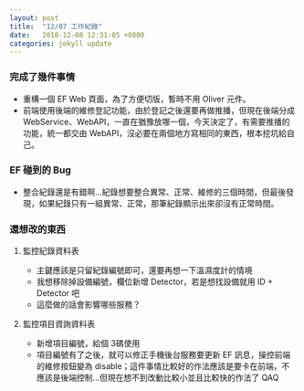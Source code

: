 ```yaml
---
layout: post
title:  "12/07 工作紀錄"
date:   2018-12-08 12:31:05 +0800
categories: jekyll update
---
```

### 完成了幾件事情
- 重構一個 EF Web 頁面，為了方便切版，暫時不用 Oliver 元件。
- 前端使用後端的維修登記功能，由於登記之後還要再做推播，但現在後端分成 WebService、WebAPI，一直在猶豫放哪一個，今天決定了，有需要推播的功能，統一都交由 WebAPI，沒必要在兩個地方寫相同的東西，根本挖坑給自己。

### EF 碰到的 Bug
- 整合紀錄還是有錯啊...紀錄想要整合異常、正常、維修的三個時間，但最後發現，如果紀錄只有一組異常、正常，那筆紀錄顯示出來卻沒有正常時間。

### 還想改的東西
1. 監控紀錄資料表
   - 主鍵應該是只留紀錄編號即可，還要再想一下溫濕度計的情境
   - 我想移除掉設備編號，欄位新增 Detector，若是想找設備就用 ID + Detector 吧
   - 這麼做的話會影響哪些服務？

2. 監控項目資詢資料表
   - 新增項目編號，給個 3碼使用
   - 項目編號有了之後，就可以修正手機後台服務要更新 EF 訊息，操控前端的維修按鈕變為 disable；這件事情比較好的作法應該是要卡在前端，不應該是後端控制...但現在想不到改動比較小並且比較快的作法了 QAQ
